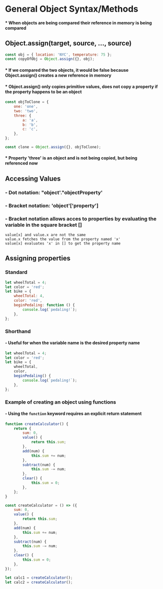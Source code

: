 # General Object Syntax/Methods

#### \* When objects are being compared their reference in memory is being compared

## Object.assign(target, source, ..., source)

```javascript
const obj = { location: 'NYC', temperature: 75 };
const copyOfObj = Object.assign({}, obj);
```

#### \* If we compared the two objects, it would be false because Object.assign() creates a new reference in memory

#### \* Object.assign() only copies primitive values, does not copy a property if the property happens to be an object

```javascript
const objToClone = {
	one: 'one',
	two: 'two',
	three: {
		a: 'a',
		b: 'b',
		c: 'c',
	},
};

const clone = Object.assign({}, objToClone);
```

#### \* Property 'three' is an object and is not being copied, but being referenced now

## Accessing Values

### \- Dot notation: "object'."objectProperty'

### \- Bracket notation: 'object'['property']

### - Bracket notation allows acces to properties by evaluating the variable in the square bracket []

```
value[x] and value.x are not the same
value.x fetches the value from the property named 'x'
value[x] evaluates 'x' in [] to get the property name
```

## Assigning properties

### Standard

```javascript
let wheelTotal = 4;
let color = 'red';
let bike = {
	wheelTotal: 4,
	color: 'red',
	beginPedaling: function () {
		console.log(`pedaling!`);
	},
};
```

### Shorthand

#### - Useful for when the variable name is the desired property name

```javascript
let wheelTotal = 4;
let color = 'red';
let bike = {
	wheelTotal,
	color,
	beginPedaling() {
		console.log(`pedaling!`);
	},
};
```

### Example of creating an object using functions

#### - Using the `function` keyword requires an explicit return statement

```javascript
function createCalculator() {
	return {
		sum: 0,
		value() {
			return this.sum;
		},
		add(num) {
			this.sum += num;
		},
		subtract(num) {
			this.sum -= num;
		},
		clear() {
			this.sum = 0;
		},
	};
}

const createCalculator = () => ({
	sum: 0,
	value() {
		return this.sum;
	},
	add(num) {
		this.sum += num;
	},
	subtract(num) {
		this.sum -= num;
	},
	clear() {
		this.sum = 0;
	},
});

let calc1 = createCalculator();
let calc2 = createCalculator();
```
